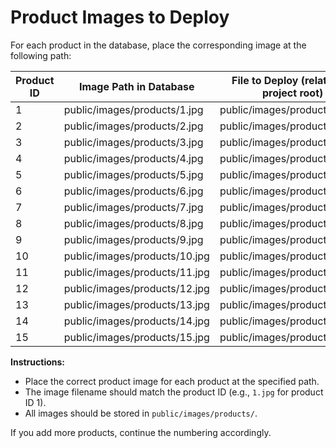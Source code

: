# Product Images to Deploy

For each product in the database, place the corresponding image at the following path:

| Product ID | Image Path in Database                    | File to Deploy (relative to project root)         |
|------------|------------------------------------------|--------------------------------------------------|
| 1          | public/images/products/1.jpg             | public/images/products/1.jpg                     |
| 2          | public/images/products/2.jpg             | public/images/products/2.jpg                     |
| 3          | public/images/products/3.jpg             | public/images/products/3.jpg                     |
| 4          | public/images/products/4.jpg             | public/images/products/4.jpg                     |
| 5          | public/images/products/5.jpg             | public/images/products/5.jpg                     |
| 6          | public/images/products/6.jpg             | public/images/products/6.jpg                     |
| 7          | public/images/products/7.jpg             | public/images/products/7.jpg                     |
| 8          | public/images/products/8.jpg             | public/images/products/8.jpg                     |
| 9          | public/images/products/9.jpg             | public/images/products/9.jpg                     |
| 10         | public/images/products/10.jpg            | public/images/products/10.jpg                    |
| 11         | public/images/products/11.jpg            | public/images/products/11.jpg                    |
| 12         | public/images/products/12.jpg            | public/images/products/12.jpg                    |
| 13         | public/images/products/13.jpg            | public/images/products/13.jpg                    |
| 14         | public/images/products/14.jpg            | public/images/products/14.jpg                    |
| 15         | public/images/products/15.jpg            | public/images/products/15.jpg                    |

**Instructions:**
- Place the correct product image for each product at the specified path.
- The image filename should match the product ID (e.g., `1.jpg` for product ID 1).
- All images should be stored in `public/images/products/`.

If you add more products, continue the numbering accordingly.

